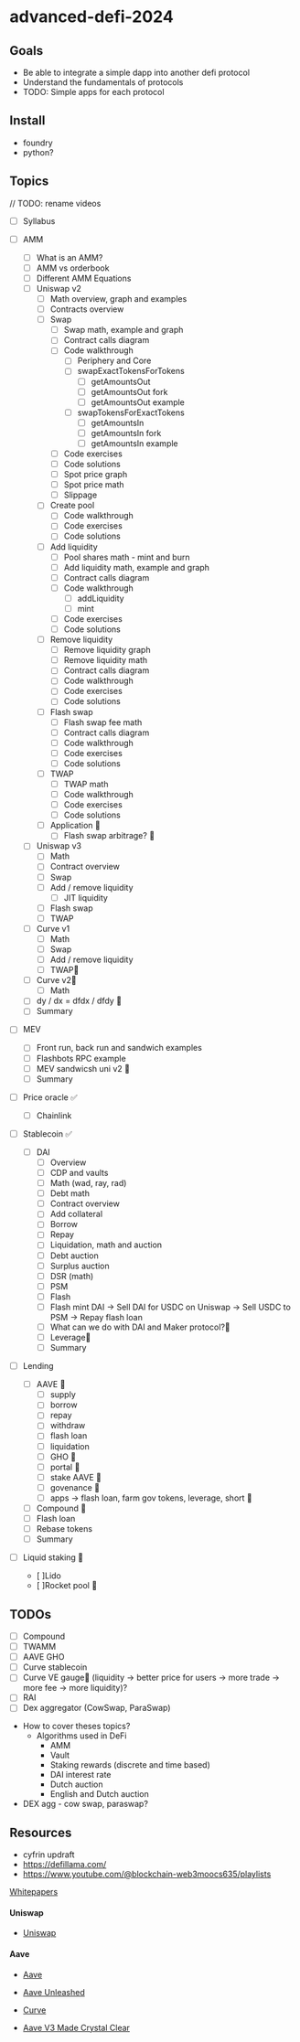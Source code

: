 # advanced-defi-2024

## Goals

- Be able to integrate a simple dapp into another defi protocol
- Understand the fundamentals of protocols
- TODO: Simple apps for each protocol

## Install

- foundry
- python?

## Topics

// TODO: rename videos

- [ ] Syllabus
- [ ] AMM

  - [ ] What is an AMM?
  - [ ] AMM vs orderbook
  - [ ] Different AMM Equations
  - [ ] Uniswap v2
    - [ ] Math overview, graph and examples
    - [ ] Contracts overview
    - [ ] Swap
      - [ ] Swap math, example and graph
      - [ ] Contract calls diagram
      - [ ] Code walkthrough
        - [ ] Periphery and Core
        - [ ] swapExactTokensForTokens
          - [ ] getAmountsOut
          - [ ] getAmountsOut fork
          - [ ] getAmountsOut example
        - [ ] swapTokensForExactTokens
          - [ ] getAmountsIn
          - [ ] getAmountsIn fork
          - [ ] getAmountsIn example
      - [ ] Code exercises
      - [ ] Code solutions
      - [ ] Spot price graph
      - [ ] Spot price math
      - [ ] Slippage
    - [ ] Create pool
      - [ ] Code walkthrough
      - [ ] Code exercises
      - [ ] Code solutions
    - [ ] Add liquidity
      - [ ] Pool shares math - mint and burn
      - [ ] Add liquidity math, example and graph
      - [ ] Contract calls diagram
      - [ ] Code walkthrough
        - [ ] addLiquidity
        - [ ] mint
      - [ ] Code exercises
      - [ ] Code solutions
    - [ ] Remove liquidity
      - [ ] Remove liquidity graph
      - [ ] Remove liquidity math
      - [ ] Contract calls diagram
      - [ ] Code walkthrough
      - [ ] Code exercises
      - [ ] Code solutions
    - [ ] Flash swap
      - [ ] Flash swap fee math
      - [ ] Contract calls diagram
      - [ ] Code walkthrough
      - [ ] Code exercises
      - [ ] Code solutions
    - [ ] TWAP
      - [ ] TWAP math
      - [ ] Code walkthrough
      - [ ] Code exercises
      - [ ] Code solutions
    - [ ] Application 🤔
      - [ ] Flash swap arbitrage? 🤔
  - [ ] Uniswap v3
    - [ ] Math
    - [ ] Contract overview
    - [ ] Swap
    - [ ] Add / remove liquidity
      - [ ] JIT liquidity
    - [ ] Flash swap
    - [ ] TWAP
  - [ ] Curve v1
    - [ ] Math
    - [ ] Swap
    - [ ] Add / remove liquidity
    - [ ] TWAP🤔
  - [ ] Curve v2🤔
    - [ ] Math
  - [ ] dy / dx = dfdx / dfdy 🤔
  - [ ] Summary

- [ ] MEV
  - [ ] Front run, back run and sandwich examples
  - [ ] Flashbots RPC example
  - [ ] MEV sandwicsh uni v2 🤔
  - [ ] Summary
- [ ] Price oracle ✅
  - [ ] Chainlink
- [ ] Stablecoin ✅
  - [ ] DAI
    - [ ] Overview
    - [ ] CDP and vaults
    - [ ] Math (wad, ray, rad)
    - [ ] Debt math
    - [ ] Contract overview
    - [ ] Add collateral
    - [ ] Borrow
    - [ ] Repay
    - [ ] Liquidation, math and auction
    - [ ] Debt auction
    - [ ] Surplus auction
    - [ ] DSR (math)
    - [ ] PSM
    - [ ] Flash
    - [ ] Flash mint DAI -> Sell DAI for USDC on Uniswap -> Sell USDC to PSM -> Repay flash loan
    - [ ] What can we do with DAI and Maker protocol?🤔
    - [ ] Leverage🤔
    - [ ] Summary
- [ ] Lending
  - [ ] AAVE 🚧
    - [ ] supply
    - [ ] borrow
    - [ ] repay
    - [ ] withdraw
    - [ ] flash loan
    - [ ] liquidation
    - [ ] GHO 🤔
    - [ ] portal 🤔
    - [ ] stake AAVE 🤔
    - [ ] govenance 🤔
    - [ ] apps -> flash loan, farm gov tokens, leverage, short 🤔
  - [ ] Compound 🤔
  - [ ] Flash loan
  - [ ] Rebase tokens
  - [ ] Summary
- [ ] Liquid staking 🚧
  - [ ]Lido
  - [ ]Rocket pool 🤔

## TODOs

- [ ] Compound
- [ ] TWAMM
- [ ] AAVE GHO
- [ ] Curve stablecoin
- [ ] Curve VE gauge🤔 (liquidity -> better price for users -> more trade -> more fee -> more liquidity)?
- [ ] RAI
- [ ] Dex aggregator (CowSwap, ParaSwap)

- How to cover theses topics?
  - Algorithms used in DeFi
    - AMM
    - Vault
    - Staking rewards (discrete and time based)
    - DAI interest rate
    - Dutch auction
    - English and Dutch auction
- DEX agg - cow swap, paraswap?

## Resources

- cyfrin updraft
- https://defillama.com/
- https://www.youtube.com/@blockchain-web3moocs635/playlists

[Whitepapers](./whitepapers)

#### Uniswap

- [Uniswap](https://uniswap.org/)

#### Aave

- [Aave](https://aave.com/)
- [Aave Unleashed](https://calnix.gitbook.io/aave-unleashed/)

- [Curve](https://resources.curve.fi/)

- [Aave V3 Made Crystal Clear](https://www.youtube.com/watch?v=UzuZp3Q3xg0)
